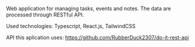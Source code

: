 Web application for managing tasks, events and notes. The data are processed through RESTful API.

Used technologies: Typescript, React.js, TailwindCSS

API this aplication uses: https://github.com/RubberDuck2307/do-it-rest-api
